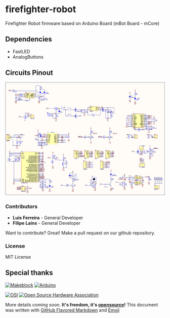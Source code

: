 # firefighter-robot
Firefighter Robot firmware based on Arduino Board (mBot Board - mCore)

## Dependencies
- FastLED
- AnalogButtons

## Circuits Pinout
![IMG1](docs/circuit_scheme.png)

### Contributors
 - **Luís Ferreira** - General Developer
 - **Filipe Laíns** - General Developer

Want to contribute? Great! Make a pull request on our github repository.

### License
MIT License

## Special thanks
[<img src="https://hax.co/wp-content/uploads/2015/11/hax-makeblock.png" alt="Makeblock" width="100">](http://www.makeblock.com/) [<img src="https://www.arduino.cc/en/uploads/Trademark/ArduinoCommunityLogo.png" alt="Arduino" width="100">](http://arduino.cc/)

[![OSI](https://opensource.org/files/osi_logo_100X133_90ppi_0.png "Open Source Initiative")](https://opensource.org/) [<img src="https://upload.wikimedia.org/wikipedia/commons/thumb/f/fd/Open-source-hardware-logo.svg/512px-Open-source-hardware-logo.svg.png" alt="Open Source Hardware Association" width="120">](http://www.oshwa.org/ "Open Source Hardware Association")

More details coming soon. **It's freedom, it's [opensource](https://opensource.org/)!**
This document was written with [GitHub Flavored Markdown](https://guides.github.com/features/mastering-markdown/) and [Emoji](http://www.emoji-cheat-sheet.com/)
